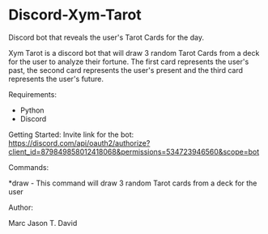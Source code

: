 # Discord-Xym-Tarot
Discord bot that reveals the user's Tarot Cards for the day.

Xym Tarot is a discord bot that will draw 3 random Tarot Cards from a deck for the user to analyze their fortune.
The first card represents the user's past, the second card represents the user's present and the third card represents the user's future. 

Requirements:
- Python
- Discord 

Getting Started:
Invite link for the bot: https://discord.com/api/oauth2/authorize?client_id=879849858012418068&permissions=534723946560&scope=bot

Commands:

*draw - This command will draw 3 random Tarot cards from a deck for the user

Author:

Marc Jason T. David
